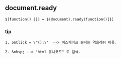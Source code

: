 ## document.ready
~~~
$(function() {}) = $(document).ready(function(){})
~~~

### tip
~~~
1. onClick = \"();\"  --> 이스케이프 문자는 역슬래쉬 이용.

2. &nbsp; --> "html 유니코드" 로 검색.
~~~
